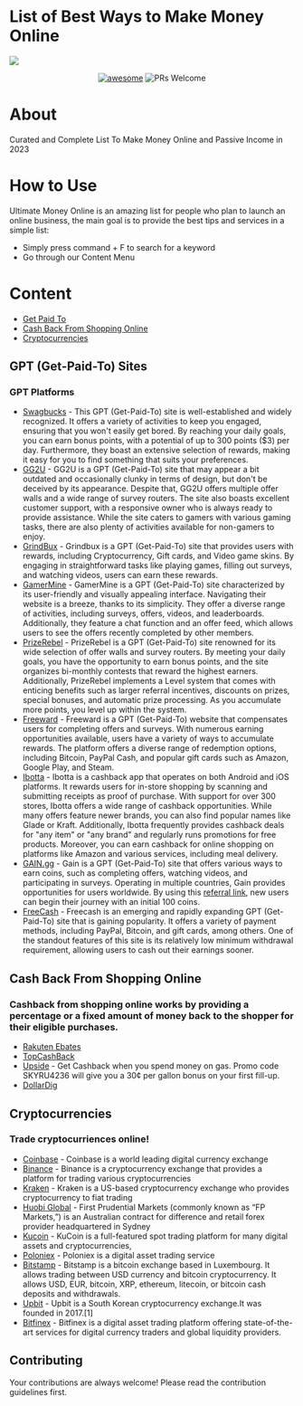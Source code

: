 # List of Best Ways to Make Money Online

[<img src="https://github.com/yourincomehome/awesome-passive-income/blob/init-project/your-income-at-home-logo.jpg?raw=true">](https://github.com/yourincomehome/awesome-passive-income)

<p align="center">
  <a href="https://github.com/sindresorhus/awesome"><img alt="awesome" src="https://cdn.rawgit.com/sindresorhus/awesome/d7305f38d29fed78fa85652e3a63e154dd8e8829/media/badge.svg" /></a>
  <img alt="PRs Welcome" src="https://img.shields.io/badge/PRs-welcome-brightgreen.svg" />
</p>

# About
Curated and Complete List To Make Money Online and Passive Income in 2023

# How to Use
Ultimate Money Online is an amazing list for people who plan to launch an online business, the main goal is to provide the best tips and services in a simple list:
- Simply press command + F to search for a keyword
- Go through our Content Menu

# Content
- [Get Paid To](#gpt-platforms)
- [Cash Back From Shopping Online](#cash-back-from-shopping-online)
- [Cryptocurrencies](#cryptocurriences)


## GPT (Get-Paid-To) Sites
### GPT Platforms
- [Swagbucks](https://www.swagbucks.com/p/register?rb=9535278) - This GPT (Get-Paid-To) site is well-established and widely recognized. It offers a variety of activities to keep you engaged, ensuring that you won't easily get bored. By reaching your daily goals, you can earn bonus points, with a potential of up to 300 points ($3) per day. Furthermore, they boast an extensive selection of rewards, making it easy for you to find something that suits your preferences.
- [GG2U](https://premium.gg2u.org?referrer=ultimateogmoney) - GG2U is a GPT (Get-Paid-To) site that may appear a bit outdated and occasionally clunky in terms of design, but don't be deceived by its appearance. Despite that, GG2U offers multiple offer walls and a wide range of survey routers. The site also boasts excellent customer support, with a responsive owner who is always ready to provide assistance. While the site caters to gamers with various gaming tasks, there are also plenty of activities available for non-gamers to enjoy.
- [GrindBux](https://grindbux.com/ref/3a61def9956a) - Grindbux is a GPT (Get-Paid-To) site that provides users with rewards, including Cryptocurrency, Gift cards, and Video game skins. By engaging in straightforward tasks like playing games, filling out surveys, and watching videos, users can earn these rewards.
- [GamerMine](https://gamermine.com/r/shadowlem) - GamerMine is a GPT (Get-Paid-To) site characterized by its user-friendly and visually appealing interface. Navigating their website is a breeze, thanks to its simplicity. They offer a diverse range of activities, including surveys, offers, videos, and leaderboards. Additionally, they feature a chat function and an offer feed, which allows users to see the offers recently completed by other members.
- [PrizeRebel](https://www.prizerebel.com/index.php?r=14246968) - PrizeRebel is a GPT (Get-Paid-To) site renowned for its wide selection of offer walls and survey routers. By meeting your daily goals, you have the opportunity to earn bonus points, and the site organizes bi-monthly contests that reward the highest earners. Additionally, PrizeRebel implements a Level system that comes with enticing benefits such as larger referral incentives, discounts on prizes, special bonuses, and automatic prize processing. As you accumulate more points, you level up within the system.
- [Freeward](https://freeward.net?ref=llyi5) - Freeward is a GPT (Get-Paid-To) website that compensates users for completing offers and surveys. With numerous earning opportunities available, users have a variety of ways to accumulate rewards. The platform offers a diverse range of redemption options, including Bitcoin, PayPal Cash, and popular gift cards such as Amazon, Google Play, and Steam.
- [Ibotta](https://ibotta.onelink.me/iUfE/8cc13c64?friend_code=yjybcam) - Ibotta is a cashback app that operates on both Android and iOS platforms. It rewards users for in-store shopping by scanning and submitting receipts as proof of purchase. With support for over 300 stores, Ibotta offers a wide range of cashback opportunities. While many offers feature newer brands, you can also find popular names like Glade or Kraft. Additionally, Ibotta frequently provides cashback deals for "any item" or "any brand" and regularly runs promotions for free products. Moreover, you can earn cashback for online shopping on platforms like Amazon and various services, including meal delivery.
- [GAIN.gg](https://gain.gg/r/112146337475499812352) - Gain is a GPT (Get-Paid-To) site that offers various ways to earn coins, such as completing offers, watching videos, and participating in surveys. Operating in multiple countries, Gain provides opportunities for users worldwide. By using this [referral link](https://gain.gg/r/112146337475499812352), new users can begin their journey with an initial 100 coins.
- [FreeCash](https://freecash.com/r/f970325997) - Freecash is an emerging and rapidly expanding GPT (Get-Paid-To) site that is gaining popularity. It offers a variety of payment methods, including PayPal, Bitcoin, and gift cards, among others. One of the standout features of this site is its relatively low minimum withdrawal requirement, allowing users to cash out their earnings sooner.

## Cash Back From Shopping Online
### Cashback from shopping online works by providing a percentage or a fixed amount of money back to the shopper for their eligible purchases. 
- [Rakuten Ebates](https://www.rakuten.com/r/SHADOW10428)
- [TopCashBack](https://www.topcashback.com/ref/member537224129052)
- [Upside](https://www.upside.com/) - Get Cashback when you spend money on gas. Promo code SKYRU4236 will give you a 30¢ per gallon bonus on your first fill-up.
- [DollarDig](https://www.dollardig.com/?ref=1000031473)

## Cryptocurrencies
### Trade cryptocurriences online!

- [Coinbase](https://coinbase.com) - Coinbase is a world leading digital currency exchange
- [Binance](https://binance.com) - Binance is a cryptocurrency exchange that provides a platform for trading various cryptocurrencies
- [Kraken](https://www.kraken.com) - Kraken is a US-based cryptocurrency exchange who provides cryptocurrency to fiat trading
- [Huobi Global](https://www.huobi.com/) - First Prudential Markets (commonly known as “FP Markets,”) is an Australian contract for difference and retail forex provider headquartered in Sydney
- [Kucoin](https://www.kucoin.com) - KuCoin is a full-featured spot trading platform for many digital assets and cryptocurrencies,
- [Poloniex](https://poloniex.com) - Poloniex is a digital asset trading service
- [Bitstamp](https://www.bitstamp.net) - Bitstamp is a bitcoin exchange based in Luxembourg. It allows trading between USD currency and bitcoin cryptocurrency. It allows USD, EUR, bitcoin, XRP, ethereum, litecoin, or bitcoin cash deposits and withdrawals.
- [Upbit](https://upbit.com/) - Upbit is a South Korean cryptocurrency exchange.It was founded in 2017.[1]
- [Bitfinex](https://www.bitfinex.com) - Bitfinex is a digital asset trading platform offering state-of-the-art services for digital currency traders and global liquidity providers.

## Contributing

Your contributions are always welcome! Please read the contribution guidelines first.
